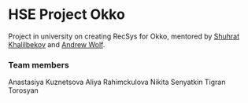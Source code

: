 # HSE Project Okko
Project in university on creating RecSys for Okko, mentored by <a href="https://github.com/kshurik" target="_blank">Shuhrat Khalilbekov</a> and <a href="https://github.com/5x12" target="_blank">Andrew Wolf</a>.
### Team members
Anastasiya Kuznetsova
Aliya Rahimckulova
Nikita Senyatkin
Tigran Torosyan
